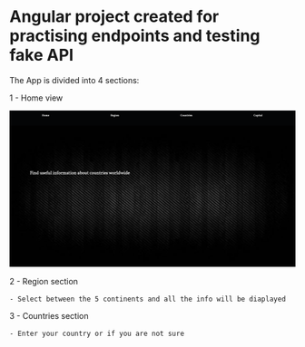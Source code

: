 # Angular project created for practising endpoints and testing fake API

The App is divided into 4 sections:

1 - Home view 

<img src="./screenshots/Home.png"/>

2 - Region section

    - Select between the 5 continents and all the info will be diaplayed

3 - Countries section

    - Enter your country or if you are not sure 
